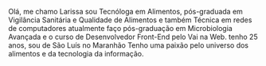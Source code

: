 Olá, me chamo Larissa sou Tecnóloga em Alimentos, pós-graduada em Vigilância Sanitária e Qualidade de Alimentos e também Técnica em redes de computadores
atualmente faço pós-graduação em Microbiologia Avançada e o curso de Desenvolvedor Front-End pelo Vai na Web.
tenho 25 anos, sou de São Luís no Maranhão
Tenho uma paixão pelo universo dos alimentos e da tecnologia da informação. 
